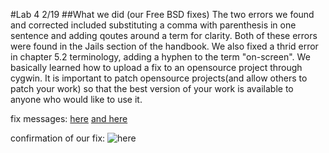 #Lab 4 2/19
##What we did (our Free BSD fixes)
The two errors we found and corrected included substituting a comma with parenthesis in one sentence and adding qoutes around a term
for clarity. Both of these errors were found in the Jails section of the handbook. We also fixed a thrid error in chapter 5.2 terminology, adding a hyphen to the term "on-screen".
We basically learned how to upload a fix to an opensource project through cygwin. It is important to patch opensource 
projects(and allow others to patch your work) so that the best version of your work is available to anyone who would like to use it. 


fix messages:
[here](https://files.slack.com/files-pri/T033VT1N8-F0N783NAX/firsttwodiffs.jpg)
[and here](https://files.slack.com/files-pri/T033VT1N8-F0N780U4D/lastdiff.jpg)

confirmation of our fix:
![here](https://files.slack.com/files-tmb/T033VT1N8-F0N989B62-f9f455380e/it_seems_they_implemented_the_changes_lol_1024.jpg)
